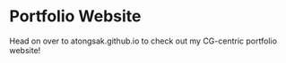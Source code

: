 # Portfolio Website
Head on over to atongsak.github.io to check out my CG-centric portfolio website! 